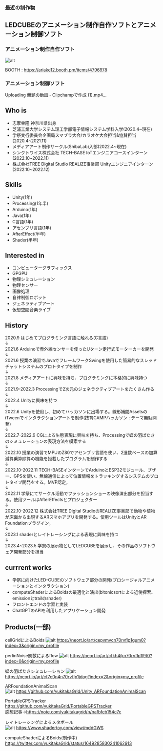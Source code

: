 ### 最近の制作物

## LEDCUBEのアニメーション制作自作ソフトとアニメーション制御ソフト

### アニメーション制作自作ソフト
![alt](/images/LEDCUBEAnimeGeneretor.png)

BOOTH : https://ariake12.booth.pm/items/4796978

### アニメーション制御ソフト


Uploading 無題の動画 ‐ Clipchampで作成 (1).mp4…



## Who is
- 志摩幸隆 神奈川県出身
- 芝浦工業大学システム理工学部電子情報システム学科入学(2020.4~現在)
- 学祭実行委員会企画局スマブラ大会/カラオケ大会担当&協賛担当(2020.4~2021.11)
- メディアアート制作サークル(ShibaLab)入部(2022.4~現在)
- シンクトワイス株式会社 TECH-BASE IoTエンジニアコースインターン(2022.10~2022.11)
- 株式会社TREE Digital Studio REALIZE事業部 Unityエンジニアインターン(2022.10~2022.12)

## Skills
- Unity(1年)
- Processing(1年半)
- Arduino(1年)
- Java(1年)
- C言語(1年)
- アセンブリ言語(1年)
- AfterEffect(半年)
- Shader(半年)
  
## Interested in
- コンピューターグラフィックス
- GPGPU
- 物理シミュレーション
- 物理センサー
- 画像処理
- 自律制御ロボット
- ジェネラティブアート
- 仮想空間音楽ライブ

## History
2020.9 はじめてプログラミング言語に触れる(C言語)  
↓  
2021.6 Arduinoで赤外線センサーを使ったUターン走行式モーターカーを開発  
↓  
2021.6 授業の演習でJavaでフレームワークSwingを使用した簡易的なスレッドチャットシステムのプロトタイプを制作  
↓  
2021.8 メディアアートに興味を持ち、プログラミングに本格的に興味持つ  
↓  
2021.9-2022.3 Processingで2次元のジェネラクティブアートをたくさん作る  
↓  
2022.4 Unityに興味を持つ  
↓  
2022.6 Unityを使用し、初めてハッカソンに出場する。線形補間AssetsのiTweenでインタラクションアートを制作(技育CAMPハッカソン : テーマ無駄開発)  
↓  
2022.7-2022.9 CGによる生態表現に興味を持ち、Processingで蝶の羽ばたきのシミュレーションの表現方法を模索する  
↓  
2022.10 授業の演習でMPUのZ80でアセンブリ言語を使い、2進数ベースの加算減算乗算除算の機能を搭載したプログラムを制作する  
↓  
2022.10-2022.11 TECH-BASEインターンでArduinoとESP32モジュール、ブザー、GPSを使い、無線通信によって位置情報をトラッキングするシステムのプロトタイプ開発をする。MVP認定。  
↓  
2022.11 学祭にてサークル活動でファッションショーの映像演出部分を担当する。使用ツールはAfterEffectsとプロジェクター  
↓  
2022.10-2022.12 株式会社TREE Digital StudioのREALIZE事業部で動物や植物が床面から出現するARスマホアプリを開発する。使用ツールはUnityとAR Foundationプラグイン。  
↓  
2023.1 shaderとレイトレーシングによる表現に興味を持つ  
↓  
2023.4~2023.5 学祭の展示物としてLEDCUBEを展示し、その作品のソフトウェア開発部分を担当

## currrent works
- 学祭に向けたLED-CUBEのソフトウェア部分の開発(プロシージャルアニメーションとインタラクション)
- computeShaderによるBoidsの最適化と演出(bitonicsortによる近傍探索、emissionとtrailのshader)
- フロントエンドの学習と実装
- ChatGPTのAPIを利用したアプリケーション開発

## Products(一部)
cellGridによるBoids
![alt](/images/Boids.png)
https://neort.io/art/cepvmvcn70rvflp1gum0?index=3&origin=my_profile

perlinNoise関数によるflow
![alt](/images/flow.png)
https://neort.io/art/cfkh4jkn70rvflp1l9t0?index=0&origin=my_profile

蝶の羽ばたきシミュレーション
![alt](/images/Butterfly.png)
https://neort.io/art/cf7c0n4n70rvflp1jdog?index=2&origin=my_profile

ARFoundationAnimalScan  
![alt](/images/ARFoundation.png)
https://github.com/yukitakaGrid/Unity_ARFoundationAnimalScan

PortableGPSTracker  
https://github.com/yukitakaGrid/PortableGPSTracker  
感想記事→https://note.com/yukitakagrid/n/nafbfeb154c7c  

レイトレーシングによるメタボール  
![alt](/images/metaball.png)
https://www.shadertoy.com/view/mddGWS

computeShaderによるBoids(制作中)
https://twitter.com/yukitakaGrid/status/1649285830241062913


